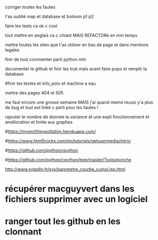 corriger toutes les fautes

t'as oublié map et database et botoom p1 p2

faire les tests ca ok c cool

tout mettre en anglais ca c chiant MAIS REFACTORé en mm temps

mettre toutes les sites que t'as utiliser en bas de page et dans mentions legales

finir de tout commenter parti python mtn

documenter le github et finir les truk mais avant faire popo et remplir la database

#finir les textes et info_polu et machine a eau

mettre des pages 404 et 505

me faut encore une grosse semaine MAIS j'ai quand meme reussi y'a plus de bug et tout est linké c parti pour les fautes !

rajouter le nombre de donnée la variance et une expli fonctionnement et amélioration et limite aux graphes

#https://myprofilmypollution.herokuapp.com/

#https://www.html5rocks.com/en/tutorials/getusermedia/intro/

#https://github.com/python/cpython

#https://github.com/python/cpython/tree/master/Tools/pynche

 http://www.sytadin.fr/sys/barometre_courbe_cumul.jsp.html


# récupérer macguyvert dans les fichiers supprimer avec un logiciel 

# ranger tout les github en les clonnant

